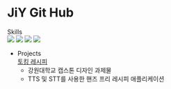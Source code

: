 # JiY Git Hub

Skills  
<img src="https://img.shields.io/badge/kotlin-7F52FF?style=for-the-badge&logo=kotlin&logoColor=white"> <img src="https://img.shields.io/badge/c++-00599C?style=for-the-badge&logo=cplusplus&logoColor=white"> <img src="https://img.shields.io/badge/Android-34A853?style=for-the-badge&logo=android&logoColor=white"> <img src="https://img.shields.io/badge/firebase-FFCA28?style=for-the-badge&logo=firebase&logoColor=white">


* Projects  
  [토킹 레시피](https://github.com/Jiy-park/KNU_CapstoneDesign-TalkingRecipe-)
  - 강원대학교 캡스톤 디자인 과제물
  - TTS 및 STT를 사용한 핸즈 프리 레시피 애플리케이션
  
